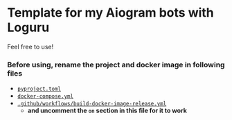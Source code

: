 # Template for my Aiogram bots with Loguru
Feel free to use!

### Before using, rename the project and docker image in following files
- [`pyproject.toml`](pyproject.toml)
- [`docker-compose.yml`](docker-compose.yml)
- [`.github/workflows/build-docker-image-release.yml`](.github/workflows/build-docker-image-release.yml)
  - **and uncomment the `on` section in this file for it to work**
